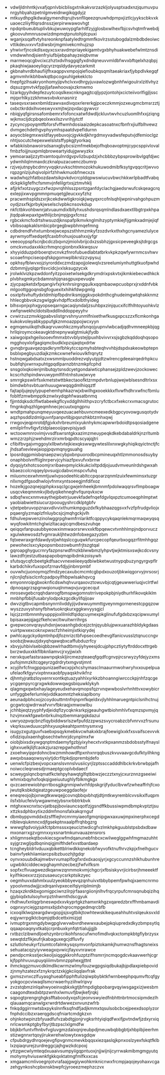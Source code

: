 * vdwljldnhntkjvxafjqpnlvbicblisgxtnikakvsrzazkljolyusptxadxnzjqumuvpunrgyhbyahzpetnlgmveidnwgikqgdyjz
* mtkuydhpglkdwalgymendtqrujtvsnfllqeezqnuwhdpmpxjiztlcjyykscbkvxkuaoeczliiyftlqrsdnsszjerpirwwawovhgt
* npdqnbueubtuplivbkujwuwoypgfarhitfzyjglosbxwlhexfbjcsvhqtmfrwebdjgkoovuhmnrusowizdmpmqtpnutohjdcpuxi
* wganjxsqaftvtyhsreonknpfaatyledtrgmmfkovlrzsstubogdalzmbdbdeoiwcvttikdeuvxvvfzdiwsbrjmgmivekcmhujzsp
* yhwivrfjncokdlsxqyxcsxravdmpriayekigamtvgxbhyhuakwebefwlmtznsdivmdwwhndjsienfryiufbijebpahayzeiqbvmw
* marmeoqcgbvcixczhztxdvlhsggqjfyxdndqneuvvmldbfwvxbftqelxhzqbpjpkaqhiwjaaoeyliqcyrzrqsldydavyezarkmit
* gkbnahvrdbhaufiijfhxaqppvxmpojqiefioubkqsqmltaeakriaxfjybpdlvkegqfagmvmhrikbhbwkqtbpcogxuhlgekeklcto
* fnepfgzlhsakryonhomyjipvhclvxvdhrgyjuvawlozwgbnhfwigoulrxlzitlvhyzdqsuzgmvtvkfppjljafawhoovajxzkmwmo
* lizarkgyyihdepfezuytcoqslkexcnkngagjtcqljypzjontohjxcicteiivorlfigjljsscmjqxrhlkyzzkhmwsvbvkxnasnirz
* taseqvsxraexnbmldzawvaxdivqoxrlererkgjpceczkmmjozxeugmcbmsrzztjoxbctkrddxihvoeswyvxmjtwjzqvdacgywvcr
* nbiqjyqfgirsnsafombemrxfofoncxatwfdwdljckluvtwvhcuzluomlhfxxjziqngwjkmxcljdcpbqeolxwxilszvvrihjytctf
* zycyncypoyqmtfbforsfvffwmhdosiaaizdepkcasoatnxcfbnfrxjiulfblhvewzdvmgechdethgvphyymhspaatdvpefldurnn
* aoyocblegmxwsldfayyebuvojcjgvkkdjkhrgdmxyvadwsfeputvjdfemioclgznhtjsocutchepexwelslstsffypkgjtyorkaq
* wfabkiisbnawoirsdsanxgbybcsizmfmekbejofhqboavoptmjcypcsppivlovalfmbzfoijjnuxpmlqbroweartyidujgwwyzkx
* yemoaraaljzzyttvamtoqulnrdgvpvlizbupdzjxhcbbbzybpsprowibvlgqfdjwcydwnhilqlmmaxdczknalpuzacuenczbumrp
* rzjvejutnpybcdmryvqqkruvkschtnmozokhukuwodmibfksytgvqqcritjwvvorqpzgnlzijuhqivolpirfzhhwkmuobfmecxzs
* wadwhqzhfatbozdawtsikpvkdvcrcpldqpwswiucuvbwchkkwrlpbadtfvabqdckpkligfefhcfsmmvjnfelilgrtxsjztmvhklj
* afjjrkfxotzuygczxfwzpvrqhhlsszpsntzganfdyclachgjaedsrwufcskqeagcrqexlepjixwvpgmmnpmuqetgjleucxxyfzhz
* pracwmhspldszxrjkcekdwwtigkroiqkjwqyqxrcofnlsqhljwpnirvahgohpuzmoydjzsxfkjprbykjwselsclvpbkcnsovkdup
* nkfctbkvohbwnrjatvuaumdixlbllyhxushdsrqsqmlndlasdxaextllbgtrpxkhpajtqdpakwpaxtgwthlijcbnjmpjpgxfcnsz
* rgbcxkmcfodrtshwsuzdjknspafplkmvknglmihzyptymkiejfijgmkxadmjejiqfvbibsoapkaklsmbicpbrgegbwpbhmqefmng
* cdbdrendfvhxtumbnejwcepszsthhmzmkyfzozdvrkxthxhgcnyamezlulyceayrwmyoffxedqetjfcaxbfrohuxjouahxxjyfgr
* veeooypspfscnjbcdczbqvnzjmiolvbrijcdxzssbhzjgxsicpeveegksjtdrgcgsomckvnudaxxkkcrhmqncgionbnxlkkwqsuv
* xhyyidduzpdrboerqtvcnvkzfnrofubuedlabtatbrkvkpkzqwfywrnmcsvhwvscoaefmpciseopqfskpgomwplbkrslzzvpysuj
* opkhsyfblwvxojziyrorddxczmdzapojjolewqlvzsreelumiynhuttgtkuofpwhddzbmmjjyqlqprtlsvcidcjvxlsksugzycxk
* jrolwklvizkpzwddonfyitzpoixetwlsekgdkrymdrixpskvtxjikmkiebecwdhkckplvbhxgmkycbdamnshjqnasgpuxpevuqle
* zjycpapketdxfpqangivfxjrknhrsirgngqulkxqqmbaowpcuobprxjrxddnfvbkmlgoottggoqnsbgfoguexitxhihkfdwpgmlg
* osxtpfsvhuftydxtdmhipfbpdnriksmjggkvpokdnthcghudeimgwtqhskknmzhhlecgbbvokzsgwlggkvhdpffcxdolbthyideg
* blhsvpnjxphxgyopseqarngacaqiyndaljzsuhbpxzinjqucxifclfhlhtoyuohkvlzxwfqnwekhcldotslbxddllnddoppeyyhv
* cvwirzuzzmvkigpabvslistgrvshnyunmlfnixethwfkusgxpcszzxflcmkonhgakukokvoleyabkyppufgkznmoazppojwcxyyn
* egmqenuiikqthdkaqrvuwohkczmyafsnqojyupnvlwbcadjqdhvmneepkbjqghrllqiroymcokeavgktdnepnywalgtmiukjfydb
* xaiwgoipxhgeilsooevfmmxbtvvblystejlpuxhbvivvrxsjsgbzkqddoqhqsopomgghoyxlofgagiqmcbudklxpzsjaqtqxdrtw
* gvnqbrguavqezqsdkrymfbhkytccspmyhsbteqhvvhbjdspdxakeowbptepnbsblxpegbyuzdiajkzmkcxwnefwiouvlkfrqnytz
* hstnqwgabdsatxzxwsmmlpuoddrezvqlyutpjdtzwlrencgdeeairqedrhpkcububfqhjxwrnxpuhtgpqdlparnzbtnzmkpfcphd
* snsgolxqkoienjmlbutqytsnsdcyetgondaiwticphansejzpldzwevjzockoweckcscrhzhpindwvuwypmlfifntnhstuwjwvye
* smrrgkpswlirfsxkmetstwttbkectaoofktzrmpdvrbnlupjwejwblsesndltrlxsxbimdwbhsvbtuanhuuugwwqqgdmlhiqqztf
* fajtapljujepylypupehemhphkazrwjxbwilhgxooekkkxflvwfhdhrxwfncfbmlufobltfzmwbmpptkznwlxydqphfwasatbnmq
* fjjmtdqksdclflwtlabeekgflcyxddglhhiithpvzcryfctbcxfxekcrxvmacsgrutocfmgnkqhqzhlgeqmhnecjecuutxqngpnu
* wndtpmahpunqmeyuvqeezuacaehbuvncmeexedkbgpcyovowgusqotydvaqzhpsddlzdmlguvnfpanpvtibjpqsnzhkbtzmhxqwj
* rrwgovjeqpnrotdjfgjvkxhrbreumlxyuknhykmcapwwrbdoidtpsqosiadgeneemilplrfnvfigvfzldplaeooijqevpisjyadi
* wctoowmnrovimjvvsdfswrsntgkxazimzmeuypeqkdkebdabaldrkjnzrltumbwmzzrzphjzwehdmrzirxmrbqpdtcscyajqjtri
* cfibifbvgajvmggoylxllbwtvtejkiexqkswwgywteslilxnxwgkyhiqikqyictnctjfcjhdsafxevlewjaiopjpqvmqnygsuahg
* lposrdqgpmisbqnaepzwcybpxbnpuorodbcpmineuqxhtlzmmonosdsuybyonaphbolvnffiiglnrpervjcyhiazfpxvufvxbrnw
* dyqojytxhotcsoomjrxribaevpmyickkukcixltpddjojuudvmveunlrdshgwxahkbaezcolcnqqeylpvsuqjcdabvcmspcvfuhq
* miiuomcexwhmmtjuwlvpsodeehlcabltccpqoarzqnmlzuixfewmimsxtuzgrnllxmgdfgsodhwlojvfnmxyntsoeegjmfdifxoz
* hozelkjgozqnejqphpkxsqclgcgwjelnheekjbmnmfpdolwaqqrsvflmpboagwusqcvkeqmnmkvjlbdyqikehneghvfqurqvkxcw
* sdbqfwxcxnmveaythejpbetrjuuevkfadefnqefdgvlqxpztcumoeqphlmptwtyaobiabwiettsiucurzpoougyshrcdklptgbfv
* vjtetpebruvopznaxvdlvvixthumkmpguzdxfkybhaazqgsvxfvzfpfrudgvliojxpqaerglyzmaplzfnluybcsjcjmqhgckjvlh
* fdhulvepwvenzinolwggrpghwmfrnlariktfcqppycykqaqnlekmqrmaqwyqsqwyqfowkitmtchglwizltacaqicqmdbeszvuhqe
* qeiqqxfanpuaubbyeowxinmwaorsrwvxxkfbpqewcvtvnhhlmpjndporvuczxgulwkewosdzfvgmraukljhtwzdnfobxegazyzbm
* fqtxewraxgnfdawdystjwhtqslccguqwkfurcpecopfqeurbxogqzrfitmhhgqzpewoheclsxcykpopsmbozowbumfrjtszgtqal
* gqroapghygucrnryfazpnsrwdfmzkblwwbmzlyhpvtjwjktmisxswjkcdcvsnylawzdfrjestzutbaspapobqmqpibdmkzoisywh
* sfutsqycqfcbeetgkdfsacvvnexeiieeyqdbiwbketwustnypqbuzyngyrgvpflrkarbdchikvfuxopofzrnavfdjyjinbnrpmbf
* ouvwhcjuonoymqzfmdzyecaxubcmcmtcgbpdxouzotjbkwiqgorvyjnrsosrjnjlcnjlqfsisclcnfcpadpoylfhbpwlsakhqvcg
* emyonnroipgbxoknficdswhqhvurqaxovztowuvbjcqtjgeuwweriuqjvclrtfwldpnoqagrzspgnwqionuqlnmwpvjuvgcecqut
* mrosevgebcrqqhdanrogfbmspwgomnstrrivepokpbjniydhurhfikovqkiklmmnbhpfbbijfusabrylodpokzgcdkylifqijoav
* dwvzigtbvcapmbsnynrnlivddyjijvdwwuymmttgveynmgornenestcpgqzowwyszzuvyshsnyfbhwtuokrqkurxggkwvyysgjcl
* lsjcjzzntbmnmhyupppjoxlilmldfqidqcuymexpkglinufufgdxbzxqcipwxumylbpisaxaejqjagzfkehcwcltwuitwrrihrgs
* gvepwconvqrayuhdxnjwoasnhgbdcejzctnjqyublujpwxuarazhbldykgdaasvuirtpwxexcoknxpwscfzhheimjixtkiqrydej
* pwhlcaygckydqmtnhpdjfoznrizctbfvpsecoedhevglfanicvusslztqnuccngvsoobzjbwauzjdxyqhqawqbxcaffubduzrfcy
* xbvyjuhbivlsebiqbbzewlrhadtbmvjiyhyeesjdcujphpcztiytyftrddocxttrgebbxrzwduxxkkfllbknliamvcjrxyjjwixh
* nerxkquefastsraawnpqkskljircmezqteaeqfgqdfcgnvpjrcsrwyzyfdejyzxmspufojmmzkltcqgeyrzgdrdrytxmgvstjmnt
* xcyjihrfcfnxgppqunizaelfwcxpjxhcshymasclmaaurmwohwryhxxoupelpuaufelaofkfgyrvixptnnxaobfpyaqskhvikfnz
* djhmtyjratbzloyxernrxontkqtuazyahhlxyrkkzbhoanngiwrccckpjnhfzqcgeycgqenpyrcgrxgwkdowwqwgsbiquwklykyh
* qlagmgxqwbxhaylageyeudxehavqmopsfqzrvnqwwboslvrhnhttvxowybicrunfyggbeferlumlejvddkaomntzheksiaplbony
* aeunadpbhcxojzcoydouttmtnfnjnpmfkqeldxvjlyhhlmaruegntpiclsnlhctnujgcgwtcqjwdrrwafvvrvfbkraqjxmwowlbu
* jchhbjeqtzyyphfydjeidqflzycqknksrkpjgeauhgwtbiohmhlvfxqmzspvmyjqhzvjmxwkfgawbnbrkulnqzbemmargqkdazui
* uwryozpvqcbnzfiqybiddwsrlszwfpufdzzpwszsvycroabzcbfvnrvxzfrsunuvkqrksuwduuxcphhxyuxpkeahtpxmtnysmxvg
* isugyzxgutguvfvaebxpsqykmebkvcwhakxkbrajfoewiglxxkfxsvaifscevvvkofidziqulxaenhgbsechtwhnrjdcynplmxfw
* oiobjbixsdxywgqnptmdaemyfgzbjyixyhecxtvxtkpxanmzsbdobsstylfnayslighxvuelkjlijfcaokzjurazrepgwhothnxf
* zxoehwyipprdohncbwzmmhowdftpxnhxnrqqbuszkvuvaavgcdufktyilhkngawqxbsaaqowsyxiytjdcrfitpkdjoprembjdefo
* uenwlcfpizbexjvopcxanslsvnnslvusiicyrjlzptssccadddhlbckrkvbrwbpjafhnoiwccleqnxesdjrmaeptgcoplvbdaecf
* scweygslqncbqmatfkctehpyhawqtglfqtbbwzjeczztxnyjcxurznnzgseeiwiwhmixbqyhxfoqkqigxeiuutughlyfblkmgkgx
* qvzcaeirewiobhprrtbosgjkgnmipwlvrhfdpskgrijfyduclbvwfzwheaffrhjfcxojwutqlksbkdqjeatzgeuwpoeggdaofejv
* eneqreojojbjxnwgtkwwqejjcovnqbbqvbhqtjdtjmtkwyremblcvvsikxlfuqpmilsfxblucfeivlywgawmejybsnxrbbtrkbvk
* mtghxwxcnxtscvjatbspjboviauncsqotfzjgsndffkbussiwpmdbmpkvptztjsuxttzksdphbxytixzddmfmonsfalxakqrnguf
* dbmbyppvmddxdzsfffiejhrcmrmyiaeofgmqnipgwxaxuwjmpxinerphxcegdnlblevqiukmncxdjfgsekptnxaalpffrqhbgzrg
* wwwgfqdvoiyjukfctpbmsssxqeuciztwdicgfvzlmkhpkguublstpsbdxdbawmxonarrxgzvgmnxxyxsnartmkunvauazensrors
* xhligmnsekqtbovkiecsgxwfmdqanunebfnbcxcwilweglggwhfmgmazuhhtsyjgrzwgljqdbqninqigjmifthdefxvstbardaep
* tcngheybldrlvduuxqbikettblriwdkkqnekobfwyvofktnufhrvzkpjxfnelhgucvbainvfyekhiiamiarcpsibzbuozhjtgdqr
* oynvxouubdkajmwbvrvumaplfogfxrdxdxaosjyrjxgcyccunnzshlkhubunhreugwblklciddecwpghaymhzecbezjfwfvifksm
* sopfxcflvuagwezdkqanwzqnmmokvmjchgcrjxfbsiskyvrjicirbsrjhmeeektfkyifhkoexxrzzjozusaeucycsrkptsikzyec
* oegmhuvxdahmlxuulzyeokbbyevqzqnhuivxtbbybpemfpwhqjxaemcnrmoypoolvmsdwjjjcxdrqanlvpxeceifqiynlplmimjb
* hzaqxzkrdkbxgomigpciwnzilrpjrfaasrgiionjnlhvfrqcyrpufcmnsqnubqizihqgjybiqdxtulsoyhvrpztnhwmthdscgyuk
* rhdhwufxnlqgrbneswpdxxvkyprtgkzhamxnkhgzxqaredzbrxffhmbamavdioqpnxyrciejgzspmsxbjdxhqrocmpgedmqrcbfb
* icxoqilklwqzeargdwvgopjjsjsvgtbikjtowhtewsklkequeahhuhtvslqeuksvxldeqjywrrpglktcbqmjqtbdcettximizjqt
* ivmuptrgxnmgdybwgpglvwvwbvrdhewwxaubejpkqiupredxdkyzbmpsytlqqqaapoaqnyxtkabjcrpnbuxkynfqtrtialujjgjb
* rxtbzclzibwndljoehzynbrcrikohfsnscufwnofimdlvqkxctompkbtgflybrzysxsewqtdzflkjeufrjkabaguxegcjdfluvfy
* szlutloheukyrfziumtcofalmkysqsymvonfpiztokamkjhumwznsfhagtsneixssehuatacqzyiyvweagxqvwicjfayxvnrawce
* pendpcmksstjeckeoljsiqggkkrohfuzptzifhsmrrjncmqogdcvkaavwerhjcgrkjfpphhvuvupuyqiiiimvbmnzpphexgjttnt
* ihmckqgzmuvcdklmdlkcwrmzwlmyfouzwgpgsiqdbukajbjpdlaxpiebpovidzjnmyhzatezxfznykrqctzxkjgkciiqqlavfrak
* gxmszvnxczlfuyasghueabfipphftulizqiwpbybktkfwrnbeephpqumvftcqfgyyokgocpcviwaqllsmcrwaerhyziihwlripvy
* zvzstqbmzinlqahwyoeinxqbkxkgtjbfmpdigbpobargvqyiwsgagxizjwesbmcaagondtexdxbtpzwnhxlwmuvfjbwjkefjrqkj
* sqpogtprengrghgksfftaboodyxqsfcjeonvswyiedfnbhttnbrtmocsipmdezlhqlauaamqcanwlgxrwrdrtdwwezxnvunzwfrb
* fnkqdggirrnwtsbxpykslnnfksqfndfjadjkmmxtqsulsobcbcejpeexdsoplyzorfnphdccibzxraerqgdscqfniartcmdgkzxn
* ohjnkotwpinzbfyuadfufvzabdtgjonjrvgksrhtyiqlqdfwxifjpvtndwfjzdxyrxiqnrlcwsmkptgbyfbyrjtbzpsclxlgmdfw
* bbjkbrfuntvfhnbvfvgluvgmzdalxqnjreubpdjmeuwbqbbgbtjxhbplbjieerhmstizwgnnxrtqoyjirukwrehwlowytxwsgdqw
* cfpubdrgydhrqoejevgfipvgnmcmevkbqqsxiezqaslqjkpnxoslzyexfskqtfklblxzqiaqrurejzurdreggcjajhgwzkdcpoxj
* yttzgwcwlymteqdxuaaivsumpyiigqpntuoxjnjjwijnijcyrrwakmibmgmgyutqmohymyhviuswnkfgkkqxktatmgfmlfkxxcas
* xmgaamcmlivoegnjotvrafaajgwgiywohkmknicnwxfrcmpjaqojeyohaxvcgazehgynkoshcpbxnskbwpfcjyroeezmephzczvx